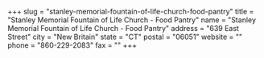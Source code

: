 +++
slug = "stanley-memorial-fountain-of-life-church-food-pantry"
title = "Stanley Memorial Fountain of Life Church - Food Pantry"
name = "Stanley Memorial Fountain of Life Church - Food Pantry"
address = "639 East Street"
city = "New Britain"
state = "CT"
postal = "06051"
website = ""
phone = "860-229-2083"
fax = ""
+++
